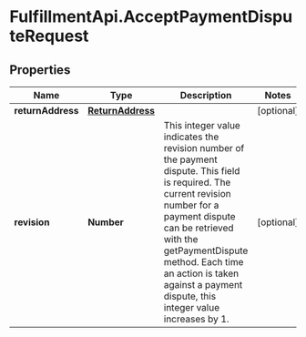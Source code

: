 # FulfillmentApi.AcceptPaymentDisputeRequest

## Properties
Name | Type | Description | Notes
------------ | ------------- | ------------- | -------------
**returnAddress** | [**ReturnAddress**](ReturnAddress.md) |  | [optional] 
**revision** | **Number** | This integer value indicates the revision number of the payment dispute. This field is required. The current revision number for a payment dispute can be retrieved with the getPaymentDispute method. Each time an action is taken against a payment dispute, this integer value increases by 1. | [optional] 
